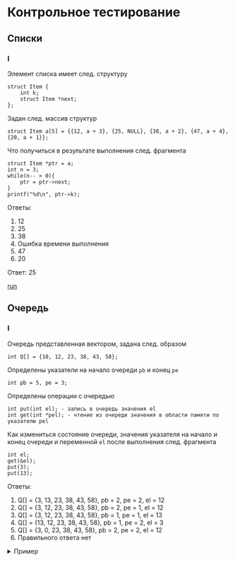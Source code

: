 


# Контрольное тестирование

## Списки

### I

Элемент списка имеет след. структуру

```
struct Item {
    int k;
    struct Item *next;
};
```

Задан след. массив структур

```
struct Item a[5] = {{12, a + 3}, {25, NULL}, {38, a + 2}, {47, a + 4}, {20, a + 1}};
```

Что получиться в результате выполнения след. фрагмента

```
struct Item *ptr = a;
int n = 3;
while(n-- > 0){
    ptr = ptr->next;
}
printf("%d\n", ptr->k);
```

Ответы:
1. 12
2. 25
3. 38
4. Ошибка времени выполнения
5. 47
6. 20

Ответ: 25

<a href="https://rextester.com/IHCWI97164">run</a>


## Очередь

### I

Очередь представленная вектором, задана след. образом

```
int Q[] = {10, 12, 23, 38, 43, 58};
```

Определены указатели на начало очереди `pb` и конец `pe`
```
int pb = 5, pe = 3;
```

Определены операции с очередью

```
int put(int el); - запись в очередь значения el
int get(int *pel); - чтение из очереди значения в области памяти по указателю pel
```

Как измениться состояние очереди, значения указателя на начало и конец очереди и переменной `el` после выполнения след. фрагмента

```
int el;
get(&el);
put(3);
put(13);
```

Ответы:

1. Q[] = {3, 13, 23, 38, 43, 58}, pb = 2, pe = 2, el = 12
2. Q[] = {3, 12, 23, 38, 43, 58}, pb = 2, pe = 1, el = 12
3. Q[] = {3, 12, 23, 38, 43, 58}, pb = 1, pe = 1, el = 13
4. Q[] = {13, 12, 23, 38, 43, 58}, pb = 1, pe = 2, el = 3
5. Q[] = {3, 0, 23, 38, 43, 58}, pb = 2, pe = 2, el = 12
6. Правильного ответа нет

<details>
    <summary>
        Пример
    </summary>
    <pre><code class="language-html">
sda
    </code></pre>
</details>